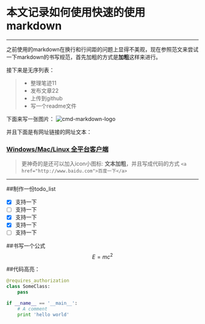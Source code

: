 # 本文记录如何使用快速的使用markdown 

------

之前使用的markdown在换行和行间距的问题上显得不美观，现在参照范文来尝试一下markdown的书写规范，首先加粗的方式是**加粗**这样来进行。 

接下来是无序列表： 

> * 整理笔迹11
> * 发布文章22
> * 上传到github
> * 写一个readme文件

下面来写一张图片： 
![cmd-markdown-logo](https://ss0.bdstatic.com/5aV1bjqh_Q23odCf/static/superman/img/logo/bd_logo1_31bdc765.png) 


并且下面是有网址链接的网址文本： 
### [Windows/Mac/Linux 全平台客户端](https://www.zybuluo.com/cmd/)

> 更神奇的是还可以加入icon小图标:<i class="icon-file"></i> **文本加粗**，并且写成代码的方式
`<a href="http://www.baidu.com">百度一下</a>` 

------

 ##制作一份todo_list
 - [x] 支持一下
 - [ ] 支持一下
 - [x] 支持一下
 - [x] 支持一下
 - [ ] 支持一下

##书写一个公式 
$$E=mc^2 $$

##代码高亮： 
```python
@requires_authorization
class SomeClass:
    pass

if __name__ == '__main__':
    # A comment
    print 'hello world'
```



